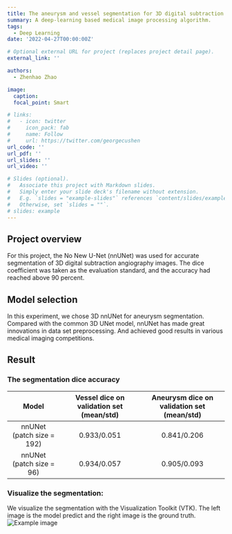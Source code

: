 ```yaml
---
title: The aneurysm and vessel segmentation for 3D digital subtraction angiography images
summary: A deep-learning based medical image processing algorithm.
tags:
  - Deep Learning
date: '2022-04-27T00:00:00Z'

# Optional external URL for project (replaces project detail page).
external_link: ''

authors:
  - Zhenhao Zhao

image:
  caption: 
  focal_point: Smart

# links:
#   - icon: twitter
#     icon_pack: fab
#     name: Follow
#     url: https://twitter.com/georgecushen
url_code: ''
url_pdf: ''
url_slides: ''
url_video: ''

# Slides (optional).
#   Associate this project with Markdown slides.
#   Simply enter your slide deck's filename without extension.
#   E.g. `slides = "example-slides"` references `content/slides/example-slides.md`.
#   Otherwise, set `slides = ""`.
# slides: example
---
```


## Project overview
For this project, the No New U-Net (nnUNet) was used for accurate segmentation of 3D digital subtraction angiography images. The dice coefficient was taken as the evaluation standard, and the accuracy had reached above 90 percent. 

## Model selection
In this experiment, we chose 3D nnUNet for aneurysm segmentation. Compared with the common 3D UNet model, nnUNet has made great innovations in data set preprocessing. And achieved good results in various medical imaging competitions.

## Result
### The segmentation dice accuracy

<div class="table">

|           Model           | Vessel dice on validation set (mean/std) | Aneurysm dice on validation set (mean/std) |
|:-------------------------:|:----------------------------------------:|:------------------------------------------:|
| nnUNet (patch size = 192) |               0.933/0.051                |                0.841/0.206                 |
| nnUNet (patch size = 96)  |               0.934/0.057                |                0.905/0.093                 |

</div>

### Visualize the segmentation:
We visualize the segmentation with the Visualization Toolkit (VTK).
The left image is the model predict and the right image is the ground truth.
![Example image](/uploads/UAS_project/seg_sample.png)


